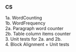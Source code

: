 ### CS
1a. WordCounting <br>
1b. WordFrequency <br>
2a. Paragraph word counter <br>
2b. Table column items counter <br>
3. Unit tests for 2a. and 2b. <br>
4. Block Alignment + Unit tests <br>
